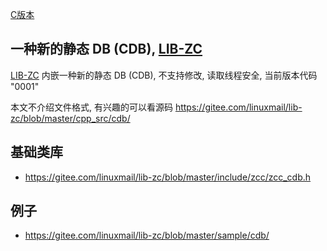 <A name="readme_md" id="readme_md"></A>

[C版本](./cdb.md)

## 一种新的静态 DB (CDB), [LIB-ZC](https://gitee.com/linuxmail/lib-zc#readme_md)

[LIB-ZC](https://gitee.com/linuxmail/lib-zc#readme_md) 内嵌一种新的静态 DB (CDB),
不支持修改, 读取线程安全, 当前版本代码 "0001"

本文不介绍文件格式, 有兴趣的可以看源码 https://gitee.com/linuxmail/lib-zc/blob/master/cpp_src/cdb/

## 基础类库

* https://gitee.com/linuxmail/lib-zc/blob/master/include/zcc/zcc_cdb.h

## 例子

* https://gitee.com/linuxmail/lib-zc/blob/master/sample/cdb/

